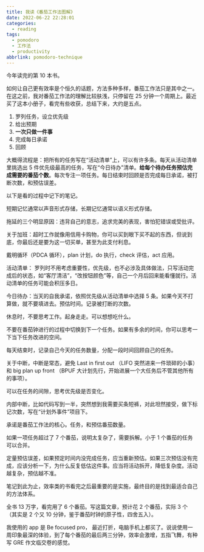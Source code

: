 ```yaml
---
title: 我读《番茄工作法图解》
date: 2022-06-22 22:28:01
categories:
  - reading
tags:
  - pomodoro
  - 工作法
  - productivity
abbrlink: pomodoro-technique
---
```


今年读完的第 10 本书。

如何让自己更有效率是个恒久的话题，方法多种多样，番茄工作法只是其中之一。在这之前，我对番茄工作法的理解比较肤浅，只停留在 25 分钟一个周期上。最近买了这本小册子，看完有些收获，总结下来，大约是五点。

1. 罗列任务，设立优先级
2. 给出预期
3. **一次只做一件事**
4. 完成每日承诺
5. 回顾

大概得流程是：把所有的任务写在“活动清单”上，可以有许多条。每天从活动清单里挑选出 5 件优先级最高的任务，写在“今日待办”清单。**给每个待办任务预估完成需要的番茄个数**。每次专注一项任务。每日结束时回顾是否完成每日承诺，被打断次数，和预估误差。

以下是看的过程中记下的笔记。

短期记忆通常以声音形式存储，长期记忆通常以语义形式存储。

拖延的三个明显原因：违背自己的意志，追求完美的表现，害怕犯错误或受批评。

关于加班：超时工作就像用信用卡购物，你可以买到眼下买不起的东西，但说到底，你最后还是要为这一切买单，甚至为此支付利息。

戴明循环（PDCA 循环），plan 计划，do 执行，check 评估，act 应用。

活动清单： 罗列时不用考虑重要性，优先级，也不必涉及具体做法，只写活动完成后的状态，如“客厅清洁”，“改按钮颜色”等，自己一个月后回来能看懂就行。活动清单的任务可能会积压多日。

今日待办：当天的自我承诺，依照优先级从活动清单中选择 5 条。如果今天不打算做，就不要填进去。预估时间。记录被打断的次数。

休息时，不要思考工作。起身走走。可以想想吃什么。

不要在番茄钟进行的过程中切换到下一个任务。如果有多余的时间，你可以思考一下当下任务改进的空间。

每天结束时，记录自己今天的任务数量，分配一段时间回顾自己的任务。

关于中断，中断是常态，避免 Last in first out （LIFO 突然进来一件琐碎的小事）和 big plan up front （BPUF 大计划先行，开始进展一个大任务后不管其他所有的事项）。

可以在任务的间隙，思考优先级是否变化。

内部中断，比如代码写到一半，突然想到我需要买条短裤，对此坦然接受，做下标记次数，写在“计划外事件”项目下。

承诺是番茄工作法的核心。任务，和预估番茄数量。

如果一项任务超过了 7 个番茄，说明太复杂了，需要拆解。小于 1 个番茄的任务可以合并。

定量预估误差，如果预定时间内没完成任务，应当重新预估。如果三次预估没有完成，应该分析一下，为什么反复低估这件事。应当将活动拆开，降低复杂度。活动越复杂，预估越不准。

笔记到此为止，效率类的书看完之后最重要的是实施，最终目的是找到最适合自己的方法体系。

全书 13 万字，看完用了 6 个番茄。写这篇文章，预计花 2 个番茄，实际 3 个（其实是 2 个又 10 分钟，鉴于番茄时钟的原子性，四舍五入）。

我使用的 app 是 Be focused pro， 最近打折，电脑手机上都买了。说说使用一周印象最深的体验，到了每个番茄的最后两三分钟，效率会激增，五指飞舞，有种写 GRE 作文临交卷的感觉。
